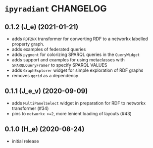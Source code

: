 # `ipyradiant` CHANGELOG

## 0.1.2 (J_e) (2021-01-21)

- adds `RDF2NX` transformer for converting RDF to a networkx labelled property graph.
- adds examples of federated queries
- adds `pygment` for colorizing SPARQL queries in the `QueryWidget`
- adds support and examples for using metaclasses with `SPARQLQueryFramer` to specify
  SPARQL VALUES
- adds `GraphExplorer` widget for simple exploration of RDF graphs
- removes `qgrid` as a dependency

## 0.1.1 (J_e_v) (2020-09-09)

- adds `MultiPanelSelect` widget in preparation for RDF to networkx transformer (#34)
- pins to `networkx >=2`, more lenient loading of layouts (#43)

## 0.1.0 (H_e) (2020-08-24)

- initial release

